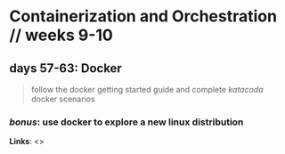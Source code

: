 # Containerization and Orchestration // weeks 9-10

## days 57-63: Docker

> follow the docker getting started guide and complete *katacoda* docker scenarios

### ***bonus***: use docker to explore a new linux distribution

**Links**: <>
